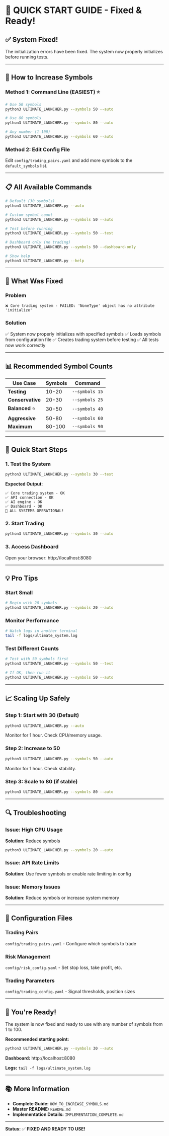 # 🚀 QUICK START GUIDE - Fixed & Ready!

## ✅ System Fixed!

The initialization errors have been fixed. The system now properly initializes before running tests.

---

## 🎯 How to Increase Symbols

### Method 1: Command Line (EASIEST) ⭐

```bash
# Use 50 symbols
python3 ULTIMATE_LAUNCHER.py --symbols 50 --auto

# Use 80 symbols
python3 ULTIMATE_LAUNCHER.py --symbols 80 --auto

# Any number (1-100)
python3 ULTIMATE_LAUNCHER.py --symbols 60 --auto
```

### Method 2: Edit Config File

Edit `config/trading_pairs.yaml` and add more symbols to the `default_symbols` list.

---

## 📋 All Available Commands

```bash
# Default (30 symbols)
python3 ULTIMATE_LAUNCHER.py --auto

# Custom symbol count
python3 ULTIMATE_LAUNCHER.py --symbols 50 --auto

# Test before running
python3 ULTIMATE_LAUNCHER.py --symbols 50 --test

# Dashboard only (no trading)
python3 ULTIMATE_LAUNCHER.py --symbols 50 --dashboard-only

# Show help
python3 ULTIMATE_LAUNCHER.py --help
```

---

## 🔧 What Was Fixed

### Problem
```
❌ Core trading system - FAILED: 'NoneType' object has no attribute 'initialize'
```

### Solution
✅ System now properly initializes with specified symbols
✅ Loads symbols from configuration file
✅ Creates trading system before testing
✅ All tests now work correctly

---

## 📊 Recommended Symbol Counts

| Use Case | Symbols | Command |
|----------|---------|---------|
| **Testing** | 10-20 | `--symbols 15` |
| **Conservative** | 20-30 | `--symbols 25` |
| **Balanced** ⭐ | 30-50 | `--symbols 40` |
| **Aggressive** | 50-80 | `--symbols 60` |
| **Maximum** | 80-100 | `--symbols 90` |

---

## 🚀 Quick Start Steps

### 1. Test the System
```bash
python3 ULTIMATE_LAUNCHER.py --symbols 30 --test
```

**Expected Output:**
```
✅ Core trading system - OK
✅ API connection - OK
✅ AI engine - OK
✅ Dashboard - OK
🎉 ALL SYSTEMS OPERATIONAL!
```

### 2. Start Trading
```bash
python3 ULTIMATE_LAUNCHER.py --symbols 30 --auto
```

### 3. Access Dashboard
Open your browser: http://localhost:8080

---

## 💡 Pro Tips

### Start Small
```bash
# Begin with 20 symbols
python3 ULTIMATE_LAUNCHER.py --symbols 20 --auto
```

### Monitor Performance
```bash
# Watch logs in another terminal
tail -f logs/ultimate_system.log
```

### Test Different Counts
```bash
# Test with 50 symbols first
python3 ULTIMATE_LAUNCHER.py --symbols 50 --test

# If OK, then run it
python3 ULTIMATE_LAUNCHER.py --symbols 50 --auto
```

---

## 📈 Scaling Up Safely

### Step 1: Start with 30 (Default)
```bash
python3 ULTIMATE_LAUNCHER.py --auto
```
Monitor for 1 hour. Check CPU/memory usage.

### Step 2: Increase to 50
```bash
python3 ULTIMATE_LAUNCHER.py --symbols 50 --auto
```
Monitor for 1 hour. Check stability.

### Step 3: Scale to 80 (if stable)
```bash
python3 ULTIMATE_LAUNCHER.py --symbols 80 --auto
```

---

## 🔍 Troubleshooting

### Issue: High CPU Usage

**Solution:** Reduce symbols
```bash
python3 ULTIMATE_LAUNCHER.py --symbols 20 --auto
```

### Issue: API Rate Limits

**Solution:** Use fewer symbols or enable rate limiting in config

### Issue: Memory Issues

**Solution:** Reduce symbols or increase system memory

---

## 📁 Configuration Files

### Trading Pairs
`config/trading_pairs.yaml` - Configure which symbols to trade

### Risk Management
`config/risk_config.yaml` - Set stop loss, take profit, etc.

### Trading Parameters
`config/trading_config.yaml` - Signal thresholds, position sizes

---

## 🎉 You're Ready!

The system is now fixed and ready to use with any number of symbols from 1 to 100.

**Recommended starting point:**
```bash
python3 ULTIMATE_LAUNCHER.py --symbols 30 --auto
```

**Dashboard:** http://localhost:8080

**Logs:** `tail -f logs/ultimate_system.log`

---

## 📚 More Information

- **Complete Guide:** `HOW_TO_INCREASE_SYMBOLS.md`
- **Master README:** `README.md`
- **Implementation Details:** `IMPLEMENTATION_COMPLETE.md`

---

**Status:** ✅ **FIXED AND READY TO USE!**
